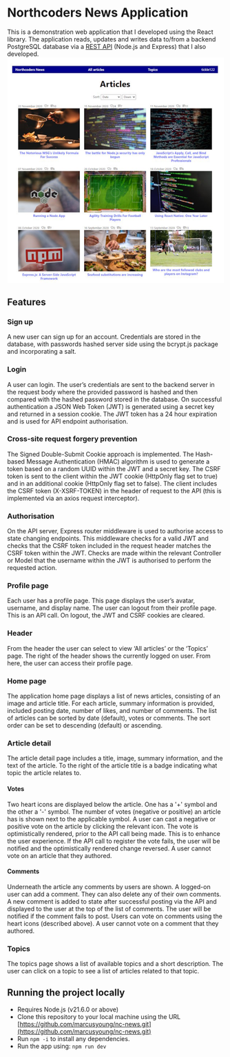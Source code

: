 # Northcoders News Application

This is a demonstration web application that I developed using the React library. The application reads, updates and writes data to/from a backend PostgreSQL database via a [REST API](https://github.com/marcusyoung/nc-news-api) (Node.js and Express) that I also developed.
![](nc-news.jpg)

## Features

### Sign up

A new user can sign up for an account. Credentials are stored in the database, with passwords hashed server side using the bcrypt.js package and incorporating a salt.

### Login

A user can login. The user’s credentials are sent to the backend server in the request body where the provided password is hashed and then compared with the hashed password stored in the database. On successful authentication a JSON Web Token (JWT) is generated using a secret key and returned in a session cookie. The JWT token has a 24 hour expiration and is used for API endpoint authorisation.

### Cross-site request forgery prevention

The Signed Double-Submit Cookie approach is implemented. The Hash-based Message Authentication (HMAC) algorithm is used to generate a token based on a random UUID within the JWT and a secret key. The CSRF token is sent to the client within the JWT cookie (HttpOnly flag set to true) and in an additional cookie (HttpOnly flag set to false). The client includes the CSRF token (X-XSRF-TOKEN) in the header of request to the API (this is implemented via an axios request interceptor).

### Authorisation

On the API server, Express router middleware is used to authorise access to state changing endpoints. This middleware checks for a valid JWT and checks that the CSRF token included in the request header matches the CSRF token within the JWT. Checks are made within the relevant Controller or Model that the username within the JWT is authorised to perform the requested action.

### Profile page

Each user has a profile page. This page displays the user’s avatar, username, and display name. The user can logout from their profile page. This is an API call. On logout, the JWT and CSRF cookies are cleared.

### Header

From the header the user can select to view ‘All articles’ or the ‘Topics’ page. The right of the header shows the currently logged on user. From here, the user can access their profile page.

### Home page

The application home page displays a list of news articles, consisting of an image and article title. For each article, summary information is provided, included posting date, number of likes, and number of comments. The list of articles can be sorted by date (default), votes or comments. The sort order can be set to descending (default) or ascending.

### Article detail

The article detail page includes a title, image, summary information, and the text of the article. To the right of the article title is a badge indicating what topic the article relates to. 

#### Votes

Two heart icons are displayed below the article. One has a '+' symbol and the other a '-' symbol. The number of votes (negative or positive) an article has is shown next to the applicable symbol. A user can cast a negative or positive vote on the article by clicking the relevant icon. The vote is optimistically rendered, prior to the API call being made. This is to enhance the user experience. If the API call to register the vote fails, the user will be notified and the optimistically rendered change reversed. A user cannot vote on an article that they authored.

#### Comments

Underneath the article any comments by users are shown. A logged-on user can add a comment. They can also delete any of their own comments. A new comment is added to state after successful posting via the API and displayed to the user at the top of the list of comments. The user will be notified if the comment fails to post. Users can vote on comments using the heart icons (described above). A user cannot vote on a comment that they authored.

### Topics

The topics page shows a list of available topics and a short description. The user can click on a topic to see a list of articles related to that topic.

## Running the project locally

- Requires Node.js (v21.6.0 or above)
- Clone this repository to your local machine using the URL [https://github.com/marcusyoung/nc-news.git](https://github.com/marcusyoung/nc-news.git)
- Run `npm -i` to install any dependencies.
- Run the app using: `npm run dev`

  
